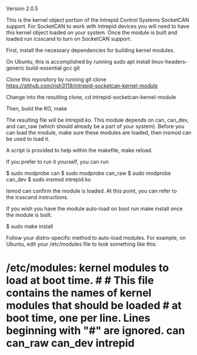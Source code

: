 Version 2.0.5

This is the kernel object portion of the Intrepid Control Systems SocketCAN support. For SocketCAN to work with Intrepid devices you will need to have this kernel object loaded on your system. Once the module is built and loaded run icsscand to turn on SocketCAN support.

First, install the necessary dependencies for building kernel modules.

On Ubuntu, this is accomplished by running sudo apt install linux-headers-generic build-essential gcc git

Clone this repository by running git clone 
https://github.com/rish3119/intrepid-socketcan-kernel-module

Change into the resulting clone, cd intrepid-socketcan-kernel-module

Then, build the KO, make

The resulting file will be intrepid.ko. This module depends on can, can_dev, and can_raw (which should already be a part of your system). Before you can load the module, make sure these modules are loaded, then insmod can be used to load it.

A script is provided to help within the makefile, make reload.

If you prefer to run it yourself, you can run

$ sudo modprobe can $ sudo modprobe can_raw $ sudo modprobe can_dev $ sudo insmod intrepid.ko 

lsmod can confirm the module is loaded. At this point, you can refer to the icsscand instructions.

If you wish you have the module auto-load on boot run make install once the module is built.

$ sudo make install 

Follow your distro-specific method to auto-load modules. For example, on Ubuntu, edit your /etc/modules file to look something like this:

# /etc/modules: kernel modules to load at boot time. # # This file contains the names of kernel modules that should be loaded # at boot time, one per line. Lines beginning with "#" are ignored. can can_raw can_dev intrepid
